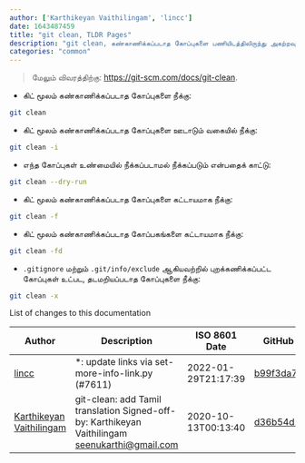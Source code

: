```yaml
---
author: ['Karthikeyan Vaithilingam', 'lincc']
date: 1643487459
title: "git clean, TLDR Pages"
description: "git clean, கண்காணிக்கப்படாத கோப்புகளை பணியிடத்திலிருந்து அகற்றவும்."
categories: "common"
---
```

> மேலும் விவரத்திற்கு: <https://git-scm.com/docs/git-clean>.

- கிட் மூலம் கண்காணிக்கப்படாத கோப்புகளை நீக்கு:

```bash
git clean
```

- கிட் மூலம் கண்காணிக்கப்படாத கோப்புகளை ஊடாடும் வகையில் நீக்கு:

```bash
git clean -i
```

- எந்த கோப்புகள் உண்மையில் நீக்கப்படாமல் நீக்கப்படும் என்பதைக் காட்டு:

```bash
git clean --dry-run
```

- கிட் மூலம் கண்காணிக்கப்படாத கோப்புகளை கட்டாயமாக நீக்கு:

```bash
git clean -f
```

- கிட் மூலம் கண்காணிக்கப்படாத கோப்பகங்களை கட்டாயமாக நீக்கு:

```bash
git clean -fd
```

- `.gitignore` மற்றும் `.git/info/exclude` ஆகியவற்றில் புறக்கணிக்கப்பட்ட கோப்புகள் உட்பட, தடமறியப்படாத கோப்புகளை நீக்கு:

```bash
git clean -x
```
List of changes to this documentation


Author | Description | ISO 8601 Date | GitHub link
------|-----|-----|-----
[lincc](mailto:46962923+blueskyson@users.noreply.github.com) | *: update links via set-more-info-link.py (#7611) | 2022-01-29T21:17:39 | [b99f3da787c6](https://github.com/tldr-pages/tldr/commit/b99f3da787c6f43a545b9cb5ebd8265b1367fbc4)
[Karthikeyan Vaithilingam](mailto:seenukarthi@gmail.com) | git-clean: add Tamil translation Signed-off-by: Karthikeyan Vaithilingam <seenukarthi@gmail.com> | 2020-10-13T00:13:40 | [d36b54d26bf9](https://github.com/tldr-pages/tldr/commit/d36b54d26bf984099a688f497bdbffc1714b4143)

